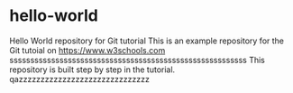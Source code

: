 # hello-world
Hello World repository for Git tutorial
This is an example repository for the Git tutoial on https://www.w3schools.com
sssssssssssssssssssssssssssssssssssssssssssssssssssssssss
This repository is built step by step in the tutorial.
qazzzzzzzzzzzzzzzzzzzzzzzzzzzzzz